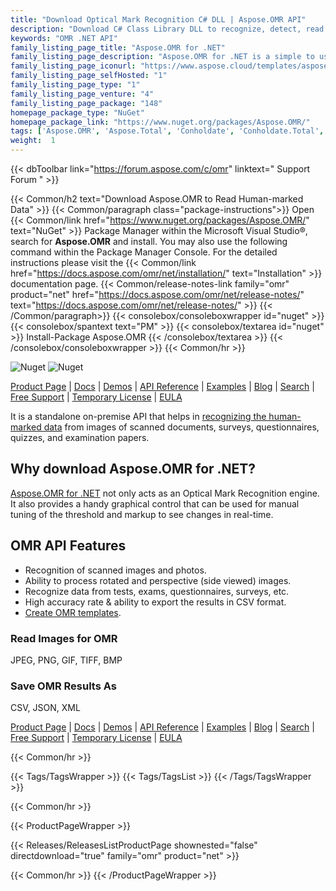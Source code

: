 ```yaml
---
title: "Download Optical Mark Recognition C# DLL | Aspose.OMR API"
description: "Download C# Class Library DLL to recognize, detect, read & extract human-marked data from scanned images, photos & documents via .NET API. Export result in CSV."
keywords: "OMR .NET API"
family_listing_page_title: "Aspose.OMR for .NET"
family_listing_page_description: "Aspose.OMR for .NET is a simple to use API that allows developers to perform OMR operation on images. Aspose.OMR can perform OMR operation on JPEG, PNG, GIF, TIFF, and BMP image files and save the output in CSV format."
family_listing_page_iconurl: "https://www.aspose.cloud/templates/aspose/App_Themes/V3/images/omr/272x272/aspose_omr-for-net.png"
family_listing_page_selfHosted: "1"
family_listing_page_type: "1"
family_listing_page_venture: "4"
family_listing_page_package: "148"
homepage_package_type: "NuGet"
homepage_package_link: "https://www.nuget.org/packages/Aspose.OMR/"
tags: ['Aspose.OMR', 'Aspose.Total', 'Conholdate', 'Conholdate.Total', 'JPEG', 'PNG', 'GIF', 'TIFF', 'BMP', 'CSV', 'JSON', 'C#', 'CSharp', 'VisualStudio', 'Visual-Studio', 'Optical-Mark-Recognition', 'OMR', 'OMR-API', 'API', 'Component', 'Library', 'Windows', '.NET-Framework', 'Framework', 'OMR-Template', 'Answer-Sheet', 'Text-OMR', 'Answer-Sheet-OMR', 'Choide-Box-OMR', 'Grid-OMR', 'Image-OMR', 'Barcode-OMR', 'OMR-Text-Markup', 'OMR-to-PDF', 'Barcode-Recognition', 'OMR-Graphical-Control', 'OMR-to-CSV', 'Windows', 'Visual-Studio', 'VisualStudio', '.NET-Framework', 'VB.NET', 'ASP.NET']
weight:  1
---
```


{{< dbToolbar link="https://forum.aspose.com/c/omr" linktext=" Support Forum " >}}

{{< Common/h2 text="Download Aspose.OMR to Read Human-marked Data"  >}}
{{< Common/paragraph class="package-instructions">}}
Open {{< Common/link href="https://www.nuget.org/packages/Aspose.OMR/" text="NuGet"  >}} Package Manager within the Microsoft Visual Studio&reg;, search for <b>Aspose.OMR</b> and install. You may also use the following command within the Package Manager Console. For the detailed instructions please visit the {{< Common/link href="https://docs.aspose.com/omr/net/installation/" text="Installation"  >}} documentation page.
{{< Common/release-notes-link family="omr" product="net" href="https://docs.aspose.com/omr/net/release-notes/" text="https://docs.aspose.com/omr/net/release-notes/"  >}}
{{< /Common/paragraph>}}
{{< consolebox/consoleboxwrapper id="nuget" >}}
       {{< consolebox/spantext text="PM" >}}
       {{< consolebox/textarea id="nuget" >}} Install-Package Aspose.OMR {{< /consolebox/textarea >}}
{{< /consolebox/consoleboxwrapper >}}
{{< Common/hr >}}

![Nuget](https://img.shields.io/nuget/v/Aspose.OMR) ![Nuget](https://img.shields.io/nuget/dt/Aspose.OMR?label=nuget%20downloads)

[Product Page](https://products.aspose.com/omr/net/) | [Docs](https://docs.aspose.com/omr/net/) | [Demos](https://products.aspose.app/omr/family) | [API Reference](https://reference.aspose.com/omr/net/) | [Examples](https://github.com/aspose-omr/Aspose.OMR-for-.NET) | [Blog](https://blog.aspose.com/category/omr/) | [Search](https://search.aspose.com/) | [Free Support](https://forum.aspose.com/c/omr) | [Temporary License](https://purchase.aspose.com/temporary-license) | [EULA](https://about.aspose.com/legal/eula/)

It is a standalone on-premise API that helps in [recognizing the human-marked data](https://docs.aspose.com/omr/net/recognition/) from images of scanned documents, surveys, questionnaires, quizzes, and examination papers.

## Why download Aspose.OMR for .NET?

[Aspose.OMR for .NET](https://products.aspose.com/omr/net/) not only acts as an Optical Mark Recognition engine. It also provides a handy graphical control that can be used for manual tuning of the threshold and markup to see changes in real-time.

## OMR API Features

- Recognition of scanned images and photos.
- Ability to process rotated and perspective (side viewed) images.
- Recognize data from tests, exams, questionnaires, surveys, etc.
- High accuracy rate & ability to export the results in CSV format.
- [Create OMR templates](https://docs.aspose.com/omr/net/template-generation/).

### Read Images for OMR

JPEG, PNG, GIF, TIFF, BMP

### Save OMR Results As

CSV, JSON, XML

[Product Page](https://products.aspose.com/omr/net/) | [Docs](https://docs.aspose.com/omr/net/) | [Demos](https://products.aspose.app/omr/family) | [API Reference](https://reference.aspose.com/omr/net/) | [Examples](https://github.com/aspose-omr/Aspose.OMR-for-.NET) | [Blog](https://blog.aspose.com/category/omr/) | [Search](https://search.aspose.com/) | [Free Support](https://forum.aspose.com/c/omr) | [Temporary License](https://purchase.aspose.com/temporary-license) | [EULA](https://about.aspose.com/legal/eula/)

{{< Common/hr >}}

{{< Tags/TagsWrapper >}}
 {{< Tags/TagsList >}}
{{< /Tags/TagsWrapper >}}

{{< Common/hr >}}

{{< ProductPageWrapper >}}
<!-- ReleasesListProductPage-->
   {{< Releases/ReleasesListProductPage shownested="false"  directdownload="true" family="omr" product="net" >}}
<!-- /ReleasesListProductPage-->
{{< Common/hr >}}
{{< /ProductPageWrapper >}}
